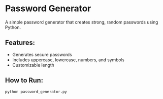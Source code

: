 # Password Generator

A simple password generator that creates strong, random passwords using Python.

## Features:
- Generates secure passwords
- Includes uppercase, lowercase, numbers, and symbols
- Customizable length

## How to Run:
```bash
python password_generator.py
